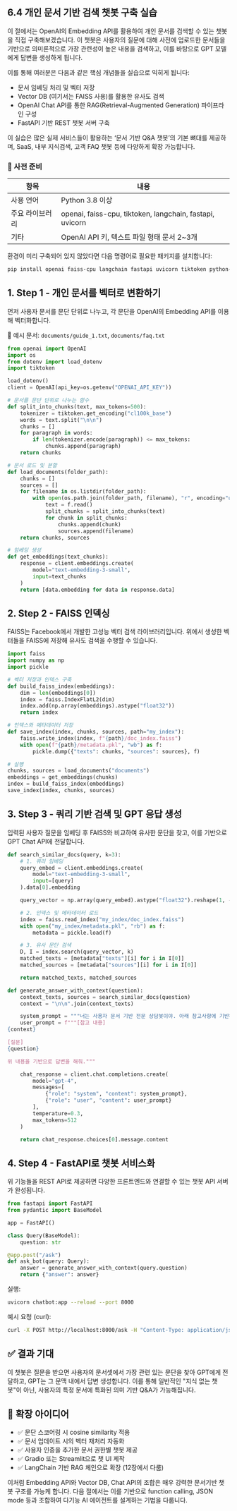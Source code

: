 ## 6.4 개인 문서 기반 검색 챗봇 구축 실습

이 절에서는 OpenAI의 Embedding API를 활용하여 개인 문서를 검색할 수 있는 챗봇을 직접 구축해보겠습니다. 이 챗봇은 사용자의 질문에 대해 사전에 업로드한 문서들을 기반으로 의미론적으로 가장 관련성이 높은 내용을 검색하고, 이를 바탕으로 GPT 모델에게 답변을 생성하게 됩니다.

이를 통해 여러분은 다음과 같은 핵심 개념들을 실습으로 익히게 됩니다:

- 문서 임베딩 처리 및 벡터 저장
- Vector DB (여기서는 FAISS 사용)를 활용한 유사도 검색
- OpenAI Chat API를 통한 RAG(Retrieval-Augmented Generation) 파이프라인 구성
- FastAPI 기반 REST 챗봇 서버 구축

이 실습은 많은 실제 서비스들이 활용하는 ‘문서 기반 Q&A 챗봇’의 기본 뼈대를 제공하며, SaaS, 내부 지식검색, 고객 FAQ 챗봇 등에 다양하게 확장 가능합니다.



### 🔧 사전 준비

| 항목 | 내용 |
|------|------|
| 사용 언어 | Python 3.8 이상 |
| 주요 라이브러리 | openai, faiss-cpu, tiktoken, langchain, fastapi, uvicorn |
| 기타 | OpenAI API 키, 텍스트 파일 형태 문서 2~3개 |

환경이 미리 구축되어 있지 않았다면 다음 명령어로 필요한 패키지를 설치합니다:

```bash
pip install openai faiss-cpu langchain fastapi uvicorn tiktoken python-dotenv
```



## 1. Step 1 - 개인 문서를 벡터로 변환하기

먼저 사용자 문서를 문단 단위로 나누고, 각 문단을 OpenAI의 Embedding API를 이용해 벡터화합니다.

📄 예시 문서: `documents/guide_1.txt`, `documents/faq.txt`

```python
from openai import OpenAI
import os
from dotenv import load_dotenv
import tiktoken

load_dotenv()
client = OpenAI(api_key=os.getenv("OPENAI_API_KEY"))

# 문서를 문단 단위로 나누는 함수
def split_into_chunks(text, max_tokens=500):
    tokenizer = tiktoken.get_encoding("cl100k_base")
    words = text.split("\n\n")
    chunks = []
    for paragraph in words:
        if len(tokenizer.encode(paragraph)) <= max_tokens:
            chunks.append(paragraph)
    return chunks

# 문서 로드 및 분할
def load_documents(folder_path):
    chunks = []
    sources = []
    for filename in os.listdir(folder_path):
        with open(os.path.join(folder_path, filename), "r", encoding="utf-8") as f:
            text = f.read()
            split_chunks = split_into_chunks(text)
            for chunk in split_chunks:
                chunks.append(chunk)
                sources.append(filename)
    return chunks, sources

# 임베딩 생성
def get_embeddings(text_chunks):
    response = client.embeddings.create(
        model="text-embedding-3-small",
        input=text_chunks
    )
    return [data.embedding for data in response.data]
```



## 2. Step 2 - FAISS 인덱싱

FAISS는 Facebook에서 개발한 고성능 벡터 검색 라이브러리입니다. 위에서 생성한 벡터들을 FAISS에 저장해 유사도 검색을 수행할 수 있습니다.

```python
import faiss
import numpy as np
import pickle

# 벡터 저장과 인덱스 구축
def build_faiss_index(embeddings):
    dim = len(embeddings[0])
    index = faiss.IndexFlatL2(dim)
    index.add(np.array(embeddings).astype("float32"))
    return index

# 인덱스와 메타데이터 저장
def save_index(index, chunks, sources, path="my_index"):
    faiss.write_index(index, f"{path}/doc_index.faiss")
    with open(f"{path}/metadata.pkl", "wb") as f:
        pickle.dump({"texts": chunks, "sources": sources}, f)

# 실행
chunks, sources = load_documents("documents")
embeddings = get_embeddings(chunks)
index = build_faiss_index(embeddings)
save_index(index, chunks, sources)
```



## 3. Step 3 - 쿼리 기반 검색 및 GPT 응답 생성

입력된 사용자 질문을 임베딩 후 FAISS와 비교하여 유사한 문단을 찾고, 이를 기반으로 GPT Chat API에 전달합니다.

```python
def search_similar_docs(query, k=3):
    # 1. 쿼리 임베딩
    query_embed = client.embeddings.create(
        model="text-embedding-3-small",
        input=[query]
    ).data[0].embedding

    query_vector = np.array(query_embed).astype("float32").reshape(1, -1)

    # 2. 인덱스 및 메타데이터 로드
    index = faiss.read_index("my_index/doc_index.faiss")
    with open("my_index/metadata.pkl", "rb") as f:
        metadata = pickle.load(f)

    # 3. 유사 문단 검색
    D, I = index.search(query_vector, k)
    matched_texts = [metadata["texts"][i] for i in I[0]]
    matched_sources = [metadata["sources"][i] for i in I[0]]

    return matched_texts, matched_sources
```

```python
def generate_answer_with_context(question):
    context_texts, sources = search_similar_docs(question)
    context = "\n\n".join(context_texts)

    system_prompt = """너는 사용자 문서 기반 전문 상담봇이야. 아래 참고사항에 기반해 반드시 질문에 정확히 답해줘."""
    user_prompt = f"""[참고 내용]
{context}

[질문]
{question}

위 내용을 기반으로 답변을 해줘."""

    chat_response = client.chat.completions.create(
        model="gpt-4",
        messages=[
            {"role": "system", "content": system_prompt},
            {"role": "user", "content": user_prompt}
        ],
        temperature=0.3,
        max_tokens=512
    )

    return chat_response.choices[0].message.content
```



## 4. Step 4 - FastAPI로 챗봇 서비스화

위 기능들을 REST API로 제공하면 다양한 프론트엔드와 연결할 수 있는 챗봇 API 서버가 완성됩니다.

```python
from fastapi import FastAPI
from pydantic import BaseModel

app = FastAPI()

class Query(BaseModel):
    question: str

@app.post("/ask")
def ask_bot(query: Query):
    answer = generate_answer_with_context(query.question)
    return {"answer": answer}
```

실행:

```bash
uvicorn chatbot:app --reload --port 8000
```

예시 요청 (curl):

```bash
curl -X POST http://localhost:8000/ask -H "Content-Type: application/json" -d '{"question": "환불은 어떻게 하나요?"}'
```



## ✅ 결과 기대

이 챗봇은 질문을 받으면 사용자의 문서셋에서 가장 관련 있는 문단을 찾아 GPT에게 전달하고, GPT는 그 문맥 내에서 답변 생성합니다. 이를 통해 일반적인 "지식 없는 챗봇"이 아닌, 사용자의 특정 문서에 특화된 의미 기반 Q&A가 가능해집니다.



## 📌 확장 아이디어

- ✅ 문단 스코어링 시 cosine similarity 적용
- ✅ 문서 업데이트 시의 벡터 재처리 자동화
- ✅ 사용자 인증을 추가한 문서 권한별 챗봇 제공
- ✅ Gradio 또는 Streamlit으로 챗 UI 제작
- ✅ LangChain 기반 RAG 체인으로 확장 (12장에서 다룸)



이처럼 Embedding API와 Vector DB, Chat API의 조합은 매우 강력한 문서기반 챗봇 구조를 가능케 합니다. 다음 절에서는 이를 기반으로 function calling, JSON mode 등과 조합하여 다기능 AI 에이전트를 설계하는 기법을 다룹니다.
